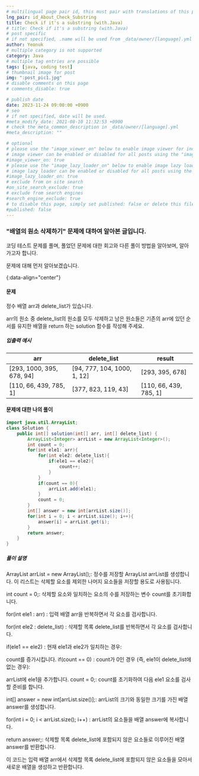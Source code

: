 ```yaml
---
# multilingual page pair id, this must pair with translations of this page. (This name must be unique)
lng_pair: id_About_Check_Substring
title: Check if it's a substring (with.Java)
# title: Check if it's a substring (with.Java)
# post specific
# if not specified, .name will be used from _data/owner/[language].yml
author: Yeonuk
# multiple category is not supported
category: Java
# multiple tag entries are possible
tags: [java, coding test]
# thumbnail image for post
img: ":post_pic1.jpg"
# disable comments on this page
# comments_disable: true

# publish date
date: 2023-11-24 09:00:00 +0900
# seo
# if not specified, date will be used.
#meta_modify_date: 2021-08-10 11:32:53 +0900
# check the meta_common_description in _data/owner/[language].yml
#meta_description: ""

# optional
# please use the "image_viewer_on" below to enable image viewer for individual pages or posts (_posts/ or [language]/_posts folders).
# image viewer can be enabled or disabled for all posts using the "image_viewer_posts: true" setting in _data/conf/main.yml.
#image_viewer_on: true
# please use the "image_lazy_loader_on" below to enable image lazy loader for individual pages or posts (_posts/ or [language]/_posts folders).
# image lazy loader can be enabled or disabled for all posts using the "image_lazy_loader_posts: true" setting in _data/conf/main.yml.
#image_lazy_loader_on: true
# exclude from on site search
#on_site_search_exclude: true
# exclude from search engines
#search_engine_exclude: true
# to disable this page, simply set published: false or delete this file
#published: false
---
```


<!-- outline-start -->

### "배열의 원소 삭제하기" 문제에 대하여 알아본 글입니다.

코딩 테스트 문제를 풀며, 풀었던 문제에 대한 회고와 다른 풀이 방법을 알아보며, 알아가고자 합니다.

문제에 대해 먼저 알아보겠습니다.

{:data-align="center"}

<!-- outline-end -->

#### 문제

정수 배열 arr과 delete_list가 있습니다.

arr의 원소 중 delete_list의 원소를 모두 삭제하고 남은 원소들은 기존의 arr에 있던 순서를 유지한 배열을 return 하는 solution 함수를 작성해 주세요.

##### 입출력 예시

| arr                       | delete_list                 | result                 |
| ------------------------- | --------------------------- | ---------------------- |
| [293, 1000, 395, 678, 94] | [94, 777, 104, 1000, 1, 12] | [293, 395, 678]        |
| [110, 66, 439, 785, 1]    | [377, 823, 119, 43]         | [110, 66, 439, 785, 1] |

#### 문제에 대한 나의 풀이

```java
import java.util.ArrayList;
class Solution {
    public int[] solution(int[] arr, int[] delete_list) {
        ArrayList<Integer> arrList = new ArrayList<Integer>();
        int count = 0;
        for(int ele1: arr){
            for(int ele2: delete_list){
                if(ele1 == ele2){
                    count++;
                }
            }
            if(count == 0){
                arrList.add(ele1);
            }
            count = 0;
        }
        int[] answer = new int[arrList.size()];
        for(int i = 0; i < arrList.size(); i++){
            answer[i] = arrList.get(i);
        }
        return answer;
    }
}
```

##### 풀이 설명

ArrayList<Integer> arrList = new ArrayList<Integer>();: 정수를 저장할 ArrayList arrList를 생성합니다. 이 리스트는 삭제할 요소를 제외한 나머지 요소들을 저장할 용도로 사용됩니다.

int count = 0;: 삭제할 요소와 일치하는 요소의 수를 저장하는 변수 count를 초기화합니다.

for(int ele1 : arr) : 입력 배열 arr을 반복하면서 각 요소를 검사합니다.

for(int ele2 : delete_list) : 삭제할 목록 delete_list를 반복하면서 각 요소를 검사합니다.

if(ele1 == ele2) : 현재 ele1과 ele2가 일치하는 경우:

count를 증가시킵니다.
if(count == 0) : count가 0인 경우 (즉, ele1이 delete_list에 없는 경우):

arrList에 ele1을 추가합니다.
count = 0;: count를 초기화하여 다음 ele1 요소를 검사할 준비를 합니다.

int[] answer = new int[arrList.size()];: arrList의 크기와 동일한 크기를 가진 배열 answer를 생성합니다.

for(int i = 0; i < arrList.size(); i++) : arrList의 요소들을 배열 answer에 복사합니다.

return answer;: 삭제할 목록 delete_list에 포함되지 않은 요소들로 이루어진 배열 answer를 반환합니다.

이 코드는 입력 배열 arr에서 삭제할 목록 delete_list에 포함되지 않은 요소들을 모아서 새로운 배열을 생성하고 반환합니다.
